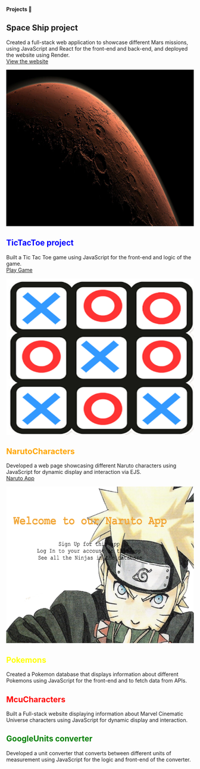 <style>
.tic-tac-toe {
  color: blue;
}

.naruto-characters {
  color: orange;
}

.pokemons {
  color: yellow;
}

.mcu-characters {
  color: red;
}

.google-units-converter {
  color: green;
}
</style>
**Projects 📄**
<h2 class="space-ship">Space Ship project</h2>
<p>Created a full-stack web application to showcase different Mars missions, using JavaScript and React for the front-end and back-end, and deployed the website using Render. <br><a href="https://spacemission.onrender.com">View the website</a></p>
<img src="../mars.jpeg" alt="Space Ship project thumbnail" height="420" width="600">
<h2 class="tic-tac-toe">TicTacToe project</h2>
<p>Built a Tic Tac Toe game using JavaScript for the front-end and logic of the game. <br> <a href="https://tictactoe-dm6v.onrender.com">Play Game</a></p>
<img src="../tictactoe.png" alt="tictactoe" height="420" width="600">
<h2 class="naruto-characters">NarutoCharacters</h2>
<p>Developed a web page showcasing different Naruto characters using JavaScript for dynamic display and interaction via EJS. <br> <a href="https://naruto-85yv.onrender.com">Naruto App</a></p>
<img src="../naruto.png" alt="Naruto" height="420" width="600">
<h2 class="pokemons">Pokemons</h2>
<p>Created a Pokemon database that displays information about different Pokemons using JavaScript for the front-end and to fetch data from APIs.</p>
<h2 class="mcu-characters">McuCharacters</h2>
<p>Built a Full-stack website displaying information about Marvel Cinematic Universe characters using JavaScript for dynamic display and interaction.</p>
<h2 class="google-units-converter">GoogleUnits converter</h2>
<p>Developed a unit converter that converts between different units of measurement using JavaScript for the logic and front-end of the converter.</p>

